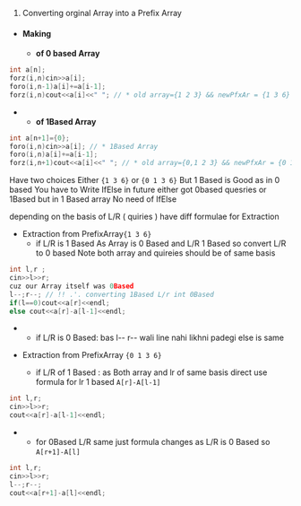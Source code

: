 1. Converting orginal Array into a Prefix Array
* #### Making
    - **of 0 based Array**

```cpp
int a[n];
forz(i,n)cin>>a[i];
foro(i,n-1)a[i]+=a[i-1];
forz(i,n)cout<<a[i]<<" "; // * old array={1 2 3} && newPfxAr = {1 3 6}
```
*
    - **of 1Based Array**
```cpp
int a[n+1]={0};
foro(i,n)cin>>a[i]; // * 1Based Array
foro(i,n)a[i]+=a[i-1];
forz(i,n+1)cout<<a[i]<<" "; // * old array={0,1 2 3} && newPfxAr = {0 1 3 6}
```
Have two choices Either `{1 3 6}` or `{0 1 3 6}` But 1 Based is Good as
in 0 based You have to Write IfElse in future either got 0based quesries or 1Based 
but in 1 Based array No need of IfElse

depending on the basis of L/R ( quiries ) have diff formulae for Extraction 

- Extraction from PrefixArray`{1 3 6}`
    * if L/R is 1 Based
        As Array is 0 Based and L/R 1 Based so convert L/R to 0 based 
    Note both array and quireies should be of same basis


```cpp
int l,r ;
cin>>l>>r;
cuz our Array itself was 0Based
l--;r--; // !! .'. converting 1Based L/r int 0Based 
if(l==0)cout<<a[r]<<endl;
else cout<<a[r]-a[l-1]<<endl; 
```
*
    * if L/R is  0 Based: bas l-- r-- wali line nahi likhni padegi else is same

* Extraction from PrefixArray `{0 1 3 6}`
    * if L/R of 1 Based : as Both array and lr of same basis direct use formula for lr 1 based `A[r]-A[l-1]`
```cpp
int l,r;
cin>>l>>r;
cout<<a[r]-a[l-1]<<endl;
```
*
    * for 0Based L/R same just formula changes as L/R is 0 Based so `A[r+1]-A[l]`
```cpp
int l,r;
cin>>l>>r;
l--;r--;
cout<<a[r+1]-a[l]<<endl; 
```
